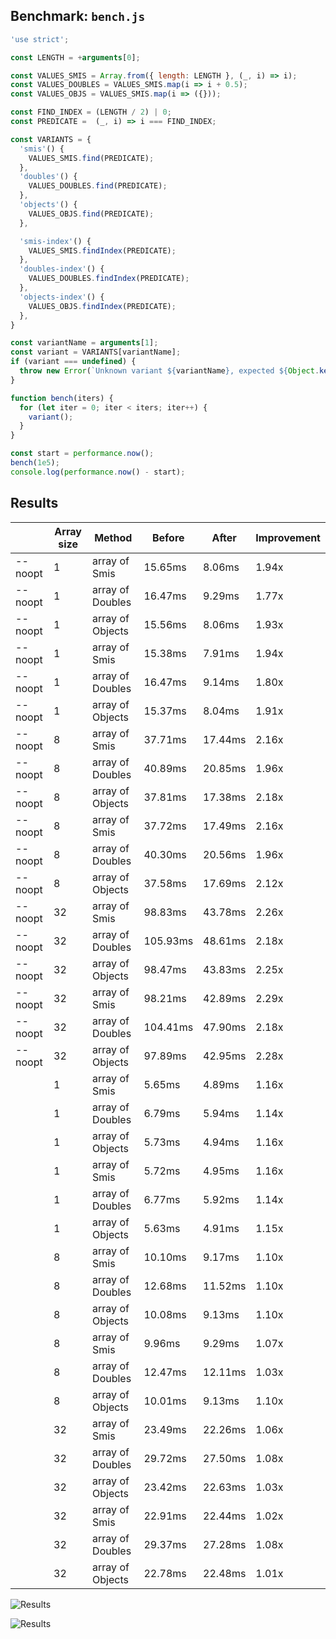 ## Benchmark: `bench.js`

```js
'use strict';

const LENGTH = +arguments[0];

const VALUES_SMIS = Array.from({ length: LENGTH }, (_, i) => i);
const VALUES_DOUBLES = VALUES_SMIS.map(i => i + 0.5);
const VALUES_OBJS = VALUES_SMIS.map(i => ({}));

const FIND_INDEX = (LENGTH / 2) | 0;
const PREDICATE =  (_, i) => i === FIND_INDEX;

const VARIANTS = {
  'smis'() {
    VALUES_SMIS.find(PREDICATE);
  },
  'doubles'() {
    VALUES_DOUBLES.find(PREDICATE);
  },
  'objects'() {
    VALUES_OBJS.find(PREDICATE);
  },

  'smis-index'() {
    VALUES_SMIS.findIndex(PREDICATE);
  },
  'doubles-index'() {
    VALUES_DOUBLES.findIndex(PREDICATE);
  },
  'objects-index'() {
    VALUES_OBJS.findIndex(PREDICATE);
  },
}

const variantName = arguments[1];
const variant = VARIANTS[variantName];
if (variant === undefined) {
  throw new Error(`Unknown variant ${variantName}, expected ${Object.keys(VARIANTS).join(', ')}`);
}

function bench(iters) {
  for (let iter = 0; iter < iters; iter++) {
    variant();
  }
}

const start = performance.now();
bench(1e5);
console.log(performance.now() - start);

```

## Results

|   | Array size |  Method  | Before | After | Improvement |
|---|------------|----------|--------|-------|-------------|
| --noopt | 1 | array of Smis | 15.65ms | 8.06ms | 1.94x |
| --noopt | 1 | array of Doubles | 16.47ms | 9.29ms | 1.77x |
| --noopt | 1 | array of Objects | 15.56ms | 8.06ms | 1.93x |
| --noopt | 1 | array of Smis | 15.38ms | 7.91ms | 1.94x |
| --noopt | 1 | array of Doubles | 16.47ms | 9.14ms | 1.80x |
| --noopt | 1 | array of Objects | 15.37ms | 8.04ms | 1.91x |
| --noopt | 8 | array of Smis | 37.71ms | 17.44ms | 2.16x |
| --noopt | 8 | array of Doubles | 40.89ms | 20.85ms | 1.96x |
| --noopt | 8 | array of Objects | 37.81ms | 17.38ms | 2.18x |
| --noopt | 8 | array of Smis | 37.72ms | 17.49ms | 2.16x |
| --noopt | 8 | array of Doubles | 40.30ms | 20.56ms | 1.96x |
| --noopt | 8 | array of Objects | 37.58ms | 17.69ms | 2.12x |
| --noopt | 32 | array of Smis | 98.83ms | 43.78ms | 2.26x |
| --noopt | 32 | array of Doubles | 105.93ms | 48.61ms | 2.18x |
| --noopt | 32 | array of Objects | 98.47ms | 43.83ms | 2.25x |
| --noopt | 32 | array of Smis | 98.21ms | 42.89ms | 2.29x |
| --noopt | 32 | array of Doubles | 104.41ms | 47.90ms | 2.18x |
| --noopt | 32 | array of Objects | 97.89ms | 42.95ms | 2.28x |
|  | 1 | array of Smis | 5.65ms | 4.89ms | 1.16x |
|  | 1 | array of Doubles | 6.79ms | 5.94ms | 1.14x |
|  | 1 | array of Objects | 5.73ms | 4.94ms | 1.16x |
|  | 1 | array of Smis | 5.72ms | 4.95ms | 1.16x |
|  | 1 | array of Doubles | 6.77ms | 5.92ms | 1.14x |
|  | 1 | array of Objects | 5.63ms | 4.91ms | 1.15x |
|  | 8 | array of Smis | 10.10ms | 9.17ms | 1.10x |
|  | 8 | array of Doubles | 12.68ms | 11.52ms | 1.10x |
|  | 8 | array of Objects | 10.08ms | 9.13ms | 1.10x |
|  | 8 | array of Smis | 9.96ms | 9.29ms | 1.07x |
|  | 8 | array of Doubles | 12.47ms | 12.11ms | 1.03x |
|  | 8 | array of Objects | 10.01ms | 9.13ms | 1.10x |
|  | 32 | array of Smis | 23.49ms | 22.26ms | 1.06x |
|  | 32 | array of Doubles | 29.72ms | 27.50ms | 1.08x |
|  | 32 | array of Objects | 23.42ms | 22.63ms | 1.03x |
|  | 32 | array of Smis | 22.91ms | 22.44ms | 1.02x |
|  | 32 | array of Doubles | 29.37ms | 27.28ms | 1.08x |
|  | 32 | array of Objects | 22.78ms | 22.48ms | 1.01x |


![Results](https://image-charts.com/chart?cht=bhg&amp;chs=700x600&amp;chds=0,105.93&amp;chco=c6d9fd,4d89f9&amp;chbh=a&amp;chxs=0,000000,0,0,_&amp;chxt=y,x&amp;chm=N,000000,0,,10|N,000000,1,,10&amp;chma=10,50&amp;chtt=Time%20in%20ms%20(less%20is%20better)%20%5B*%20est%20startup%20perf%5D&amp;chdl=before|after&amp;chxl=0:|1:|array%20of%20Smis*|array%20of%20Doubles*|array%20of%20Objects*|array%20of%20Smis*|array%20of%20Doubles*|array%20of%20Objects*|array%20of%20Smis*|array%20of%20Doubles*|array%20of%20Objects*|array%20of%20Smis*|array%20of%20Doubles*|array%20of%20Objects*|array%20of%20Smis*|array%20of%20Doubles*|array%20of%20Objects*|array%20of%20Smis*|array%20of%20Doubles*|array%20of%20Objects*&amp;chd=t:15.65,16.47,15.56,15.38,16.47,15.37,37.71,40.89,37.81,37.72,40.30,37.58,98.83,105.93,98.47,98.21,104.41,97.89|8.06,9.29,8.06,7.91,9.14,8.04,17.44,20.85,17.38,17.49,20.56,17.69,43.78,48.61,43.83,42.89,47.90,42.95,_ "Results")


![Results](https://image-charts.com/chart?cht=bhg&amp;chs=700x600&amp;chds=0,29.72&amp;chco=c6d9fd,4d89f9&amp;chbh=a&amp;chxs=0,000000,0,0,_&amp;chxt=y,x&amp;chm=N,000000,0,,10|N,000000,1,,10&amp;chma=10,50&amp;chtt=Time%20in%20ms%20(less%20is%20better)%20%5B*%20est%20startup%20perf%5D&amp;chdl=before|after&amp;chxl=0:|1:|array%20of%20Smis|array%20of%20Doubles|array%20of%20Objects|array%20of%20Smis|array%20of%20Doubles|array%20of%20Objects|array%20of%20Smis|array%20of%20Doubles|array%20of%20Objects|array%20of%20Smis|array%20of%20Doubles|array%20of%20Objects|array%20of%20Smis|array%20of%20Doubles|array%20of%20Objects|array%20of%20Smis|array%20of%20Doubles|array%20of%20Objects&amp;chd=t:5.65,6.79,5.73,5.72,6.77,5.63,10.10,12.68,10.08,9.96,12.47,10.01,23.49,29.72,23.42,22.91,29.37,22.78|4.89,5.94,4.94,4.95,5.92,4.91,9.17,11.52,9.13,9.29,12.11,9.13,22.26,27.50,22.63,22.44,27.28,22.48,_ "Results")
